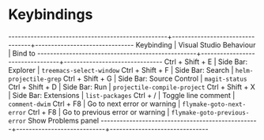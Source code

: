 # Keybindings

--------------------------------------------------+---------------------------------+-------------------------------
Keybinding                                        | Visual Studio Behaviour         | Bind to
--------------------------------------------------+---------------------------------+-------------------------------
<key>Ctrl</key> + <key>Shift</key> + <key>E</key> | Side Bar: Explorer              | `treemacs-select-window`
<key>Ctrl</key> + <key>Shift</key> + <key>F</key> | Side Bar: Search                | `helm-projectile-grep`
<key>Ctrl</key> + <key>Shift</key> + <key>G</key> | Side Bar: Source Control        | `magit-status`
<key>Ctrl</key> + <key>Shift</key> + <key>D</key> | Side Bar: Run                   | `projectile-compile-project`
<key>Ctrl</key> + <key>Shift</key> + <key>X</key> | Side Bar: Extensions            | `list-packages`
<key>Ctrl</key> + <key>/</key>                    | Toggle line comment             | `comment-dwim`
<key>Ctrl</key> + <key>F8</key>                   | Go to next error or warning     | `flymake-goto-next-error`
<key>Ctrl</key> + <key>F8</key>                   | Go to previous error or warning | `flymake-goto-previous-error`
Show Problems panel
--------------------------------------------------+----------------------------+-------------------------------

